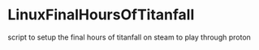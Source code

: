 # LinuxFinalHoursOfTitanfall
script to setup the final hours of titanfall on steam to play through proton
